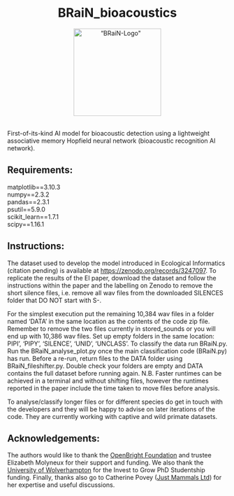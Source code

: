 <div align="center">
  <h1>BRaiN_bioacoustics</h1>
       <img src="https://github.com/GasLom/BRaiN_bioacoustics/blob/main/BRaiN.png?raw=true" width="200" alt=“BRaiN-Logo" />
    </a>
</div>
<br>
<div align="center">

</div>

First-of-its-kind AI model for bioacoustic detection using a lightweight associative memory Hopfield neural network (bioacoustic recognition AI network).

## Requirements:

matplotlib==3.10.3  
numpy==2.3.2  
pandas==2.3.1  
psutil==5.9.0  
scikit_learn==1.7.1  
scipy==1.16.1  


## Instructions:

The dataset used to develop the model introduced in Ecological Informatics (citation pending) is available at https://zenodo.org/records/3247097. To replicate the results of the EI paper, download the dataset and follow the instructions within the paper and the labelling on Zenodo to remove the short silence files, i.e. remove all wav files from the downloaded SILENCES folder that DO NOT start with S-.

For the simplest execution put the remaining 10,384 wav files in a folder named ‘DATA’ in the same location as the contents of the code zip file. Remember to remove the two files currently in stored_sounds or you will end up with 10,386 wav files. Set up empty folders in the same location: PIPI’, ‘PIPY’, ‘SILENCE’, ‘UNID’, ‘UNCLASS’. To classify the data run BRaiN.py. Run the BRaiN_analyse_plot.py once the main classification code (BRaiN.py) has run. Before a re-run, return files to the DATA folder using BRaiN_fileshifter.py. Double check your folders are empty and DATA contains the full dataset before running again. N.B. Faster runtimes can be achieved in a terminal and without shifting files, however the runtimes reported in the paper include the time taken to move files before analysis.

To analyse/classify longer files or for different species do get in touch with the developers and they will be happy to advise on later iterations of the code. They are currently working with captive and wild primate datasets.  

## Acknowledgements:

The authors would like to thank the [OpenBright Foundation](https://openbright.org.uk/) and trustee Elizabeth Molyneux for their support and funding. We also thank the [University of Wolverhampton](https://www.wlv.ac.uk/) for the Invest to Grow PhD Studentship funding. Finally, thanks also go to Catherine Povey ([Just Mammals Ltd](https://www.justmammals.co.uk/)) for her expertise and useful discussions.  

